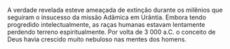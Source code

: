 ﻿A verdade revelada esteve ameaçada de extinção durante os milênios que seguiram o insucesso da missão Adâmica em Urântia. Embora tendo progredido intelectualmente, as raças humanas estavam lentamente perdendo terreno espiritualmente. Por volta de 3 000 a.C. o conceito de Deus havia crescido muito nebuloso nas mentes dos homens.